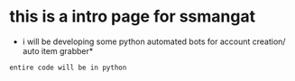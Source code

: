 # this is a intro page for ssmangat
* i will be developing some python automated bots for account creation/ auto item grabber*

`entire code will be in python
`

